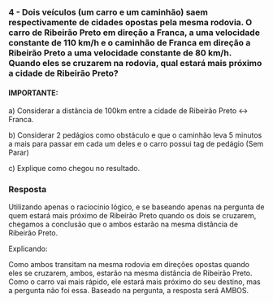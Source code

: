 ### 4 - Dois veículos (um carro e um caminhão) saem respectivamente de cidades opostas pela mesma rodovia. O carro de Ribeirão Preto em direção a Franca, a uma velocidade constante de 110 km/h e o caminhão de Franca em direção a Ribeirão Preto a uma velocidade constante de 80 km/h. Quando eles se cruzarem na rodovia, qual estará mais próximo a cidade de Ribeirão Preto?

#### IMPORTANTE:

a) Considerar a distância de 100km entre a cidade de Ribeirão Preto <-> Franca.

b) Considerar 2 pedágios como obstáculo e que o caminhão leva 5 minutos a mais para passar em cada um deles e o carro possui tag de pedágio (Sem Parar)

c) Explique como chegou no resultado.

### Resposta

Utilizando apenas o raciocinio lógico, e se baseando apenas na pergunta de quem estará mais próximo de Ribeirão Preto quando os dois se cruzarem, chegamos a conclusão que o ambos estarão na mesma distância de Ribeirão Preto.

Explicando:

Como ambos transitam na mesma rodovia em direções opostas quando eles se cruzarem, ambos, estarão na mesma distância de Ribeirão Preto. Como o carro vai mais rápido, ele estará mais próximo do seu destino, mas a pergunta não foi essa. Baseado na pergunta, a resposta será AMBOS.